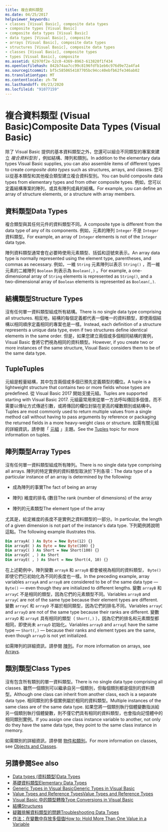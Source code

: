```yaml
---
title: 複合資料類型
ms.date: 04/25/2017
helpviewer_keywords:
- classes [Visual Basic], composite data types
- composite types [Visual Basic]
- composite data types [Visual Basic]
- data types [Visual Basic], composite
- arrays [Visual Basic], composite data types
- structures [Visual Basic], composite data types
- classes [Visual Basic], composite types
- types [Visual Basic], composite
ms.assetid: 62970f2e-52c0-4369-8963-613820f1f434
ms.openlocfilehash: 842b74aa7cc99c8196fdfb1eb6c976d9e72a4fa4
ms.sourcegitcommit: bf5c5850654187705bc94cc40ebfb62fe346ab02
ms.translationtype: MT
ms.contentlocale: zh-TW
ms.lasthandoff: 09/23/2020
ms.locfileid: "91077159"
---
```

# <a name="composite-data-types-visual-basic"></a><span data-ttu-id="b94e6-102">複合資料類型 (Visual Basic)</span><span class="sxs-lookup"><span data-stu-id="b94e6-102">Composite Data Types (Visual Basic)</span></span>

<span data-ttu-id="b94e6-103">除了 Visual Basic 提供的基本資料類型之外，您還可以組合不同類型的專案來建立 *複合資料型別* ，例如結構、陣列和類別。</span><span class="sxs-lookup"><span data-stu-id="b94e6-103">In addition to the elementary data types Visual Basic supplies, you can also assemble items of different types to create *composite data types* such as structures, arrays, and classes.</span></span> <span data-ttu-id="b94e6-104">您可以從基本類型和其他複合類型建立複合資料型別。</span><span class="sxs-lookup"><span data-stu-id="b94e6-104">You can build composite data types from elementary types and from other composite types.</span></span> <span data-ttu-id="b94e6-105">例如，您可以定義結構專案的陣列，或具有陣列成員的結構。</span><span class="sxs-lookup"><span data-stu-id="b94e6-105">For example, you can define an array of structure elements, or a structure with array members.</span></span>  
  
## <a name="data-types"></a><span data-ttu-id="b94e6-106">資料類型</span><span class="sxs-lookup"><span data-stu-id="b94e6-106">Data Types</span></span>  

 <span data-ttu-id="b94e6-107">複合類型與其任何元件的資料類型不同。</span><span class="sxs-lookup"><span data-stu-id="b94e6-107">A composite type is different from the data type of any of its components.</span></span> <span data-ttu-id="b94e6-108">例如，元素的陣列 `Integer` 不是 `Integer` 資料類型。</span><span class="sxs-lookup"><span data-stu-id="b94e6-108">For example, an array of `Integer` elements is not of the `Integer` data type.</span></span>  
  
 <span data-ttu-id="b94e6-109">陣列資料類型通常會在必要時使用元素類型、括弧和逗號來表示。</span><span class="sxs-lookup"><span data-stu-id="b94e6-109">An array data type is normally represented using the element type, parentheses, and commas as necessary.</span></span> <span data-ttu-id="b94e6-110">例如，一維 `String` 元素陣列以表示 `String()` ，而一維元素的二維陣列 `Boolean` 則表示為 `Boolean(,)` 。</span><span class="sxs-lookup"><span data-stu-id="b94e6-110">For example, a one-dimensional array of `String` elements is represented as `String()`, and a two-dimensional array of `Boolean` elements is represented as `Boolean(,)`.</span></span>  
  
## <a name="structure-types"></a><span data-ttu-id="b94e6-111">結構類型</span><span class="sxs-lookup"><span data-stu-id="b94e6-111">Structure Types</span></span>  

 <span data-ttu-id="b94e6-112">沒有任何單一資料類型組成所有結構。</span><span class="sxs-lookup"><span data-stu-id="b94e6-112">There is no single data type comprising all structures.</span></span> <span data-ttu-id="b94e6-113">相反地，結構的每個定義都代表一個唯一的資料類型，即使兩個結構以相同順序定義相同的專案也是一樣。</span><span class="sxs-lookup"><span data-stu-id="b94e6-113">Instead, each definition of a structure represents a unique data type, even if two structures define identical elements in the same order.</span></span> <span data-ttu-id="b94e6-114">但是，如果您建立兩個或多個相同結構的實例，Visual Basic 會將它們視為相同的資料類型。</span><span class="sxs-lookup"><span data-stu-id="b94e6-114">However, if you create two or more instances of the same structure, Visual Basic considers them to be of the same data type.</span></span>  
  
## <a name="tuples"></a><span data-ttu-id="b94e6-115">Tuple</span><span class="sxs-lookup"><span data-stu-id="b94e6-115">Tuples</span></span>

<span data-ttu-id="b94e6-116">元組是輕量結構，其中包含兩個或多個已預先定義類型的欄位。</span><span class="sxs-lookup"><span data-stu-id="b94e6-116">A tuple is a lightweight structure that contains two or more fields whose types are predefined.</span></span> <span data-ttu-id="b94e6-117">從 Visual Basic 2017 開始支援元組。</span><span class="sxs-lookup"><span data-stu-id="b94e6-117">Tuples are supported starting with Visual Basic 2017.</span></span> <span data-ttu-id="b94e6-118">元組最常用來從單一方法呼叫傳回多個值，而不需要以傳址方式傳遞引數，或將傳回的欄位封裝在更高的權數類別或結構中。</span><span class="sxs-lookup"><span data-stu-id="b94e6-118">Tuples are most commonly used to return multiple values from a single method call without having to pass arguments by reference or packaging the returned fields in a more heavy-weight class or structure.</span></span> <span data-ttu-id="b94e6-119">如需有關元組的詳細資訊，請參閱「 [元組](tuples.md) 」主題。</span><span class="sxs-lookup"><span data-stu-id="b94e6-119">See the [Tuples](tuples.md) topic for more information on tuples.</span></span>

## <a name="array-types"></a><span data-ttu-id="b94e6-120">陣列類型</span><span class="sxs-lookup"><span data-stu-id="b94e6-120">Array Types</span></span>  

 <span data-ttu-id="b94e6-121">沒有任何單一資料類型組成所有陣列。</span><span class="sxs-lookup"><span data-stu-id="b94e6-121">There is no single data type comprising all arrays.</span></span> <span data-ttu-id="b94e6-122">陣列的特定實例的資料類型取決於下列各項：</span><span class="sxs-lookup"><span data-stu-id="b94e6-122">The data type of a particular instance of an array is determined by the following:</span></span>  
  
- <span data-ttu-id="b94e6-123">成為陣列的事實</span><span class="sxs-lookup"><span data-stu-id="b94e6-123">The fact of being an array</span></span>  
  
- <span data-ttu-id="b94e6-124">陣列) 維度的排名 (數目</span><span class="sxs-lookup"><span data-stu-id="b94e6-124">The rank (number of dimensions) of the array</span></span>  
  
- <span data-ttu-id="b94e6-125">陣列的元素類型</span><span class="sxs-lookup"><span data-stu-id="b94e6-125">The element type of the array</span></span>  
  
 <span data-ttu-id="b94e6-126">尤其是，給定維度的長度不是實例之資料類型的一部分。</span><span class="sxs-lookup"><span data-stu-id="b94e6-126">In particular, the length of a given dimension is not part of the instance's data type.</span></span> <span data-ttu-id="b94e6-127">下列範例將說明這點。</span><span class="sxs-lookup"><span data-stu-id="b94e6-127">The following example illustrates this.</span></span>  
  
```vb  
Dim arrayA( ) As Byte = New Byte(12) {}  
Dim arrayB( ) As Byte = New Byte(100) {}  
Dim arrayC( ) As Short = New Short(100) {}  
Dim arrayD( , ) As Short  
Dim arrayE( , ) As Short = New Short(4, 10) {}  
```  
  
 <span data-ttu-id="b94e6-128">在上述範例中，陣列變數 `arrayA` 和 `arrayB` 都會被視為相同的資料類型， `Byte()` 即使它們已初始化為不同的長度也一樣。</span><span class="sxs-lookup"><span data-stu-id="b94e6-128">In the preceding example, array variables `arrayA` and `arrayB` are considered to be of the same data type — `Byte()` — even though they are initialized to different lengths.</span></span> <span data-ttu-id="b94e6-129">變數 `arrayB` 和 `arrayC` 不是相同的類型，因為它們的元素類型不同。</span><span class="sxs-lookup"><span data-stu-id="b94e6-129">Variables `arrayB` and `arrayC` are not of the same type because their element types are different.</span></span> <span data-ttu-id="b94e6-130">變數 `arrayC` 和 `arrayD` 不屬於相同類型，因為它們的排名不同。</span><span class="sxs-lookup"><span data-stu-id="b94e6-130">Variables `arrayC` and `arrayD` are not of the same type because their ranks are different.</span></span> <span data-ttu-id="b94e6-131">變數 `arrayD` 和 `arrayE` 具有相同的類型（ `Short(,)` ），因為它們的排名和元素類型都相同，即使尚未 `arrayD` 初始化。</span><span class="sxs-lookup"><span data-stu-id="b94e6-131">Variables `arrayD` and `arrayE` have the same type — `Short(,)` — because their ranks and element types are the same, even though `arrayD` is not yet initialized.</span></span>  
  
 <span data-ttu-id="b94e6-132">如需陣列的詳細資訊，請參閱 [陣列](../arrays/index.md)。</span><span class="sxs-lookup"><span data-stu-id="b94e6-132">For more information on arrays, see [Arrays](../arrays/index.md).</span></span>  
  
## <a name="class-types"></a><span data-ttu-id="b94e6-133">類別類型</span><span class="sxs-lookup"><span data-stu-id="b94e6-133">Class Types</span></span>  

 <span data-ttu-id="b94e6-134">沒有包含所有類別的單一資料類型。</span><span class="sxs-lookup"><span data-stu-id="b94e6-134">There is no single data type comprising all classes.</span></span> <span data-ttu-id="b94e6-135">雖然一個類別可以繼承自另一個類別，但每個類別都是個別的資料類型。</span><span class="sxs-lookup"><span data-stu-id="b94e6-135">Although one class can inherit from another class, each is a separate data type.</span></span> <span data-ttu-id="b94e6-136">相同類別的多個實例屬於相同的資料類型。</span><span class="sxs-lookup"><span data-stu-id="b94e6-136">Multiple instances of the same class are of the same data type.</span></span> <span data-ttu-id="b94e6-137">如果您將一個類別執行個體變數指派給另一個類別執行個體變數，則不僅它們具有相同的資料類型，也會指向記憶體中的相同類別實例。</span><span class="sxs-lookup"><span data-stu-id="b94e6-137">If you assign one class instance variable to another, not only do they have the same data type, they point to the same class instance in memory.</span></span>  
  
 <span data-ttu-id="b94e6-138">如需類別的詳細資訊，請參閱 [物件和類別](../objects-and-classes/index.md)。</span><span class="sxs-lookup"><span data-stu-id="b94e6-138">For more information on classes, see [Objects and Classes](../objects-and-classes/index.md).</span></span>  
  
## <a name="see-also"></a><span data-ttu-id="b94e6-139">另請參閱</span><span class="sxs-lookup"><span data-stu-id="b94e6-139">See also</span></span>

- [<span data-ttu-id="b94e6-140">Data types (資料類型)</span><span class="sxs-lookup"><span data-stu-id="b94e6-140">Data Types</span></span>](index.md)
- [<span data-ttu-id="b94e6-141">基礎資料類型</span><span class="sxs-lookup"><span data-stu-id="b94e6-141">Elementary Data Types</span></span>](elementary-data-types.md)
- [<span data-ttu-id="b94e6-142">Generic Types in Visual Basic</span><span class="sxs-lookup"><span data-stu-id="b94e6-142">Generic Types in Visual Basic</span></span>](generic-types.md)
- [<span data-ttu-id="b94e6-143">Value Types and Reference Types</span><span class="sxs-lookup"><span data-stu-id="b94e6-143">Value Types and Reference Types</span></span>](value-types-and-reference-types.md)
- [<span data-ttu-id="b94e6-144">Visual Basic 中的類型轉換</span><span class="sxs-lookup"><span data-stu-id="b94e6-144">Type Conversions in Visual Basic</span></span>](type-conversions.md)
- [<span data-ttu-id="b94e6-145">結構</span><span class="sxs-lookup"><span data-stu-id="b94e6-145">Structures</span></span>](structures.md)
- [<span data-ttu-id="b94e6-146">疑難排解資料類型的問題</span><span class="sxs-lookup"><span data-stu-id="b94e6-146">Troubleshooting Data Types</span></span>](troubleshooting-data-types.md)
- [<span data-ttu-id="b94e6-147">作法：在變數中存放多個值</span><span class="sxs-lookup"><span data-stu-id="b94e6-147">How to: Hold More Than One Value in a Variable</span></span>](how-to-hold-more-than-one-value-in-a-variable.md)
